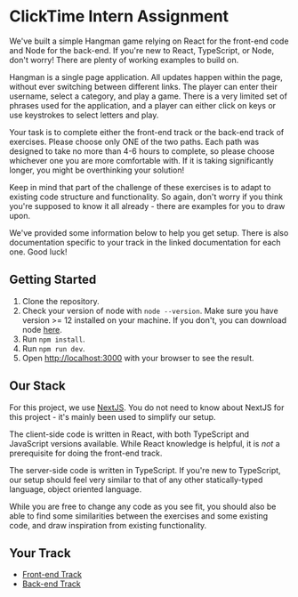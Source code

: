 # ClickTime Intern Assignment

We've built a simple Hangman game relying on React for the front-end code and Node for the back-end. If you're new to React, TypeScript, or Node, don't worry! There are plenty of working examples to build on.

Hangman is a single page application. All updates happen within the page, without ever switching between different links. The player can enter their username, select a category, and play a game. There is a very limited set of phrases used for the application, and a player can either click on keys or use keystrokes to select letters and play.

Your task is to complete either the front-end track or the back-end track of exercises. Please choose only ONE of the two paths. Each path was designed to take no more than 4-6 hours to complete, so please choose whichever one you are more comfortable with. If it is taking significantly longer, you might be overthinking your solution!

Keep in mind that part of the challenge of these exercises is to adapt to existing code structure and functionality. So again, don't worry if you think you're supposed to know it all already - there are examples for you to draw upon.

We've provided some information below to help you get setup. There is also documentation specific to your track in the linked documentation for each one. Good luck!

## Getting Started

1. Clone the repository.
2. Check your version of node with `node --version`. Make sure you have version >= 12 installed on your machine. If you don't, you can download node [here](https://nodejs.org/en/download/).
3. Run `npm install`.
4. Run `npm run dev`.
5. Open [http://localhost:3000](http://localhost:3000) with your browser to see the result.

## Our Stack

For this project, we use [NextJS](https://nextjs.org/). You do not need to know about NextJS for this project - it's mainly been used to simplify our setup.

The client-side code is written in React, with both TypeScript and JavaScript versions available. While React knowledge is helpful, it is _not_ a prerequisite for doing the front-end track.

The server-side code is written in TypeScript. If you're new to TypeScript, our setup should feel very similar to that of any other statically-typed language, object oriented language.

While you are free to change any code as you see fit, you should also be able to find some similarities between the exercises and some existing code, and draw inspiration from existing functionality.

## Your Track

- [Front-end Track](./docs/frontend.md)
- [Back-end Track](./docs/backend.md)
